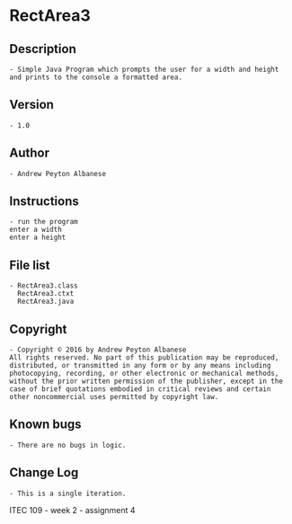 # RectArea3

## Description 
	- Simple Java Program which prompts the user for a width and height and prints to the console a formatted area.
## Version 
	- 1.0
## Author 
	- Andrew Peyton Albanese
## Instructions 
	- run the program
    enter a width
    enter a height
## File list 
	- RectArea3.class
	  RectArea3.ctxt
	  RectArea3.java
## Copyright 
	- Copyright © 2016 by Andrew Peyton Albanese
	All rights reserved. No part of this publication may be reproduced, distributed, or transmitted in any form or by any means including photocopying, recording, or other electronic or mechanical methods, without the prior written permission of the publisher, except in the case of brief quotations embodied in critical reviews and certain other noncommercial uses permitted by copyright law.
## Known bugs
	- There are no bugs in logic.
## Change Log 
	- This is a single iteration. 

ITEC 109 - week 2 - assignment 4
